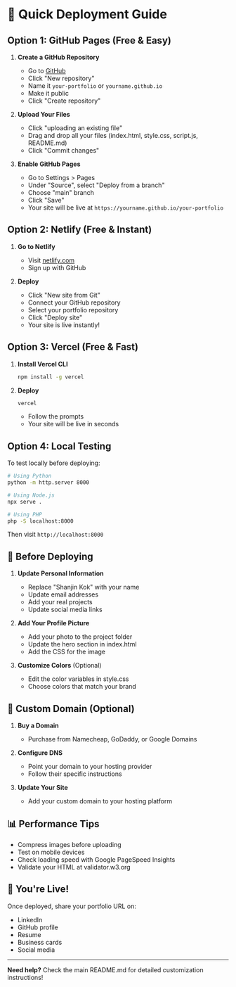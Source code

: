 # 🚀 Quick Deployment Guide

## Option 1: GitHub Pages (Free & Easy)

1. **Create a GitHub Repository**
   - Go to [GitHub](https://github.com)
   - Click "New repository"
   - Name it `your-portfolio` or `yourname.github.io`
   - Make it public
   - Click "Create repository"

2. **Upload Your Files**
   - Click "uploading an existing file"
   - Drag and drop all your files (index.html, style.css, script.js, README.md)
   - Click "Commit changes"

3. **Enable GitHub Pages**
   - Go to Settings > Pages
   - Under "Source", select "Deploy from a branch"
   - Choose "main" branch
   - Click "Save"
   - Your site will be live at `https://yourname.github.io/your-portfolio`

## Option 2: Netlify (Free & Instant)

1. **Go to Netlify**
   - Visit [netlify.com](https://netlify.com)
   - Sign up with GitHub

2. **Deploy**
   - Click "New site from Git"
   - Connect your GitHub repository
   - Select your portfolio repository
   - Click "Deploy site"
   - Your site is live instantly!

## Option 3: Vercel (Free & Fast)

1. **Install Vercel CLI**
   ```bash
   npm install -g vercel
   ```

2. **Deploy**
   ```bash
   vercel
   ```
   - Follow the prompts
   - Your site will be live in seconds

## Option 4: Local Testing

To test locally before deploying:
```bash
# Using Python
python -m http.server 8000

# Using Node.js
npx serve .

# Using PHP
php -S localhost:8000
```

Then visit `http://localhost:8000`

## 📝 Before Deploying

1. **Update Personal Information**
   - Replace "Shanjin Kok" with your name
   - Update email addresses
   - Add your real projects
   - Update social media links

2. **Add Your Profile Picture**
   - Add your photo to the project folder
   - Update the hero section in index.html
   - Add the CSS for the image

3. **Customize Colors** (Optional)
   - Edit the color variables in style.css
   - Choose colors that match your brand

## 🔗 Custom Domain (Optional)

1. **Buy a Domain**
   - Purchase from Namecheap, GoDaddy, or Google Domains

2. **Configure DNS**
   - Point your domain to your hosting provider
   - Follow their specific instructions

3. **Update Your Site**
   - Add your custom domain to your hosting platform

## 📊 Performance Tips

- Compress images before uploading
- Test on mobile devices
- Check loading speed with Google PageSpeed Insights
- Validate your HTML at validator.w3.org

## 🎉 You're Live!

Once deployed, share your portfolio URL on:
- LinkedIn
- GitHub profile
- Resume
- Business cards
- Social media

---

**Need help?** Check the main README.md for detailed customization instructions! 